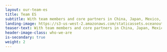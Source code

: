 ```yaml
---
layout: our-team-es
title: Team ES
subtitle: With team members and core partners in China, Japan, Mexico, Spain, South Korea, Taiwan and the United States, we are fish and seafood market experts — seafood harvesters, scientists, entrepreneurs and conservationists. ES
landing-image: https://s3-us-west-2.amazonaws.com/staticassets.oceanoutcomes.org/rollover+images/our-team-hover.jpg
teaser-text: With team members and core partners in China, Japan, Mexico, Spain, South Korea, Taiwan and the United States, we are fish and seafood market experts — seafood harvesters, scientists, entrepreneurs and conservationists. ES
header-image-class: who-we-are
is-secondary: true
weight: 2
---
```

